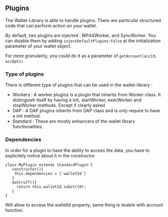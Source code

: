 ## Plugins

The Wallet-Library is able to handle plugins. 
There are particular structured code that can perform action on your wallet.

By default, two plugins are injected : BIP44Worker, and SyncWorker. 
You can disable them by adding `injectDefaultPlugins:false` at the initialization parameter of your wallet object.
 
For more granularity, you could do it as a parameter of `getAccount(accId, accOpts)`.

### Type of plugins 

There is different type of plugins that can be used in the wallet-library : 

- Workers : A worker plugins is a plugin that inherits from Worker class. It distinguish itself by having a init, startWorker, execWorker and stopWorker methods.
Except if clearly asked
- DAP :  A DAP plugins inherits from DAP class and is only require to have a init method. 
- Standard : These are mostly enhancers of the wallet library functionalities.
  
### Dependencies

In order for a plugin to have the ability to access the data, you have to explicitely 
notice about it in the constructor. 

```
class MyPlugin extends StandardPlugin { 
   constructor(){
    this.dependencies = ['walletId']
   }
   doStruff(){
     return this.walletId.substr(0);
   }
}
```

Will allow to access the walletId property, same thing is doable with account function. 